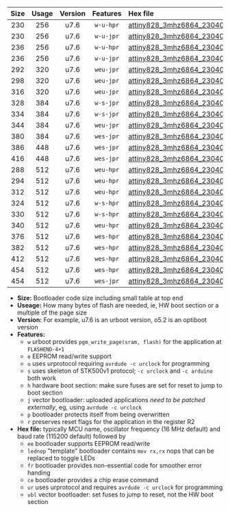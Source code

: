 |Size|Usage|Version|Features|Hex file|
|:-:|:-:|:-:|:-:|:--|
|230|256|u7.6|`w-u-hpr`|[attiny828_3mhz6864_230400bps_ur.hex](https://raw.githubusercontent.com/stefanrueger/urboot/main/bootloaders/attiny828/fcpu_3mhz6864/230400_bps/attiny828_3mhz6864_230400bps_ur.hex)|
|230|256|u7.6|`w-u-jpr`|[attiny828_3mhz6864_230400bps_ur_vbl.hex](https://raw.githubusercontent.com/stefanrueger/urboot/main/bootloaders/attiny828/fcpu_3mhz6864/230400_bps/attiny828_3mhz6864_230400bps_ur_vbl.hex)|
|236|256|u7.6|`w-u-hpr`|[attiny828_3mhz6864_230400bps_lednop_ur.hex](https://raw.githubusercontent.com/stefanrueger/urboot/main/bootloaders/attiny828/fcpu_3mhz6864/230400_bps/attiny828_3mhz6864_230400bps_lednop_ur.hex)|
|236|256|u7.6|`w-u-jpr`|[attiny828_3mhz6864_230400bps_lednop_ur_vbl.hex](https://raw.githubusercontent.com/stefanrueger/urboot/main/bootloaders/attiny828/fcpu_3mhz6864/230400_bps/attiny828_3mhz6864_230400bps_lednop_ur_vbl.hex)|
|292|320|u7.6|`weu-jpr`|[attiny828_3mhz6864_230400bps_ee_ur_vbl.hex](https://raw.githubusercontent.com/stefanrueger/urboot/main/bootloaders/attiny828/fcpu_3mhz6864/230400_bps/attiny828_3mhz6864_230400bps_ee_ur_vbl.hex)|
|298|320|u7.6|`weu-jpr`|[attiny828_3mhz6864_230400bps_ee_lednop_ur_vbl.hex](https://raw.githubusercontent.com/stefanrueger/urboot/main/bootloaders/attiny828/fcpu_3mhz6864/230400_bps/attiny828_3mhz6864_230400bps_ee_lednop_ur_vbl.hex)|
|316|320|u7.6|`weu-jpr`|[attiny828_3mhz6864_230400bps_ee_lednop_fr_ur_vbl.hex](https://raw.githubusercontent.com/stefanrueger/urboot/main/bootloaders/attiny828/fcpu_3mhz6864/230400_bps/attiny828_3mhz6864_230400bps_ee_lednop_fr_ur_vbl.hex)|
|328|384|u7.6|`w-s-jpr`|[attiny828_3mhz6864_230400bps_vbl.hex](https://raw.githubusercontent.com/stefanrueger/urboot/main/bootloaders/attiny828/fcpu_3mhz6864/230400_bps/attiny828_3mhz6864_230400bps_vbl.hex)|
|334|384|u7.6|`w-s-jpr`|[attiny828_3mhz6864_230400bps_lednop_vbl.hex](https://raw.githubusercontent.com/stefanrueger/urboot/main/bootloaders/attiny828/fcpu_3mhz6864/230400_bps/attiny828_3mhz6864_230400bps_lednop_vbl.hex)|
|344|384|u7.6|`weu-jpr`|[attiny828_3mhz6864_230400bps_ee_lednop_fr_ce_ur_vbl.hex](https://raw.githubusercontent.com/stefanrueger/urboot/main/bootloaders/attiny828/fcpu_3mhz6864/230400_bps/attiny828_3mhz6864_230400bps_ee_lednop_fr_ce_ur_vbl.hex)|
|380|384|u7.6|`wes-jpr`|[attiny828_3mhz6864_230400bps_ee_vbl.hex](https://raw.githubusercontent.com/stefanrueger/urboot/main/bootloaders/attiny828/fcpu_3mhz6864/230400_bps/attiny828_3mhz6864_230400bps_ee_vbl.hex)|
|386|448|u7.6|`wes-jpr`|[attiny828_3mhz6864_230400bps_ee_lednop_vbl.hex](https://raw.githubusercontent.com/stefanrueger/urboot/main/bootloaders/attiny828/fcpu_3mhz6864/230400_bps/attiny828_3mhz6864_230400bps_ee_lednop_vbl.hex)|
|416|448|u7.6|`wes-jpr`|[attiny828_3mhz6864_230400bps_ee_lednop_fr_vbl.hex](https://raw.githubusercontent.com/stefanrueger/urboot/main/bootloaders/attiny828/fcpu_3mhz6864/230400_bps/attiny828_3mhz6864_230400bps_ee_lednop_fr_vbl.hex)|
|288|512|u7.6|`weu-hpr`|[attiny828_3mhz6864_230400bps_ee_ur.hex](https://raw.githubusercontent.com/stefanrueger/urboot/main/bootloaders/attiny828/fcpu_3mhz6864/230400_bps/attiny828_3mhz6864_230400bps_ee_ur.hex)|
|294|512|u7.6|`weu-hpr`|[attiny828_3mhz6864_230400bps_ee_lednop_ur.hex](https://raw.githubusercontent.com/stefanrueger/urboot/main/bootloaders/attiny828/fcpu_3mhz6864/230400_bps/attiny828_3mhz6864_230400bps_ee_lednop_ur.hex)|
|312|512|u7.6|`weu-hpr`|[attiny828_3mhz6864_230400bps_ee_lednop_fr_ur.hex](https://raw.githubusercontent.com/stefanrueger/urboot/main/bootloaders/attiny828/fcpu_3mhz6864/230400_bps/attiny828_3mhz6864_230400bps_ee_lednop_fr_ur.hex)|
|324|512|u7.6|`w-s-hpr`|[attiny828_3mhz6864_230400bps.hex](https://raw.githubusercontent.com/stefanrueger/urboot/main/bootloaders/attiny828/fcpu_3mhz6864/230400_bps/attiny828_3mhz6864_230400bps.hex)|
|330|512|u7.6|`w-s-hpr`|[attiny828_3mhz6864_230400bps_lednop.hex](https://raw.githubusercontent.com/stefanrueger/urboot/main/bootloaders/attiny828/fcpu_3mhz6864/230400_bps/attiny828_3mhz6864_230400bps_lednop.hex)|
|340|512|u7.6|`weu-hpr`|[attiny828_3mhz6864_230400bps_ee_lednop_fr_ce_ur.hex](https://raw.githubusercontent.com/stefanrueger/urboot/main/bootloaders/attiny828/fcpu_3mhz6864/230400_bps/attiny828_3mhz6864_230400bps_ee_lednop_fr_ce_ur.hex)|
|376|512|u7.6|`wes-hpr`|[attiny828_3mhz6864_230400bps_ee.hex](https://raw.githubusercontent.com/stefanrueger/urboot/main/bootloaders/attiny828/fcpu_3mhz6864/230400_bps/attiny828_3mhz6864_230400bps_ee.hex)|
|382|512|u7.6|`wes-hpr`|[attiny828_3mhz6864_230400bps_ee_lednop.hex](https://raw.githubusercontent.com/stefanrueger/urboot/main/bootloaders/attiny828/fcpu_3mhz6864/230400_bps/attiny828_3mhz6864_230400bps_ee_lednop.hex)|
|412|512|u7.6|`wes-hpr`|[attiny828_3mhz6864_230400bps_ee_lednop_fr.hex](https://raw.githubusercontent.com/stefanrueger/urboot/main/bootloaders/attiny828/fcpu_3mhz6864/230400_bps/attiny828_3mhz6864_230400bps_ee_lednop_fr.hex)|
|454|512|u7.6|`wes-hpr`|[attiny828_3mhz6864_230400bps_ee_lednop_fr_ce.hex](https://raw.githubusercontent.com/stefanrueger/urboot/main/bootloaders/attiny828/fcpu_3mhz6864/230400_bps/attiny828_3mhz6864_230400bps_ee_lednop_fr_ce.hex)|
|454|512|u7.6|`wes-jpr`|[attiny828_3mhz6864_230400bps_ee_lednop_fr_ce_vbl.hex](https://raw.githubusercontent.com/stefanrueger/urboot/main/bootloaders/attiny828/fcpu_3mhz6864/230400_bps/attiny828_3mhz6864_230400bps_ee_lednop_fr_ce_vbl.hex)|

- **Size:** Bootloader code size including small table at top end
- **Useage:** How many bytes of flash are needed, ie, HW boot section or a multiple of the page size
- **Version:** For example, u7.6 is an urboot version, o5.2 is an optiboot version
- **Features:**
  + `w` urboot provides `pgm_write_page(sram, flash)` for the application at `FLASHEND-4+1`
  + `e` EEPROM read/write support
  + `u` uses urprotocol requiring `avrdude -c urclock` for programming
  + `s` uses skeleton of STK500v1 protocol; `-c urclock` and `-c arduino` both work
  + `h` hardware boot section: make sure fuses are set for reset to jump to boot section
  + `j` vector bootloader: uploaded applications *need to be patched externally*, eg, using `avrdude -c urclock`
  + `p` bootloader protects itself from being overwritten
  + `r` preserves reset flags for the application in the register R2
- **Hex file:** typically MCU name, oscillator frequency (16 MHz default) and baud rate (115200 default) followed by
  + `ee` bootloader supports EEPROM read/write
  + `lednop` "template" bootloader contains `mov rx,rx` nops that can be replaced to toggle LEDs
  + `fr` bootloader provides non-essential code for smoother error handing
  + `ce` bootloader provides a chip erase command
  + `ur` uses urprotocol and requires `avrdude -c urclock` for programming
  + `vbl` vector bootloader: set fuses to jump to reset, not the HW boot section

